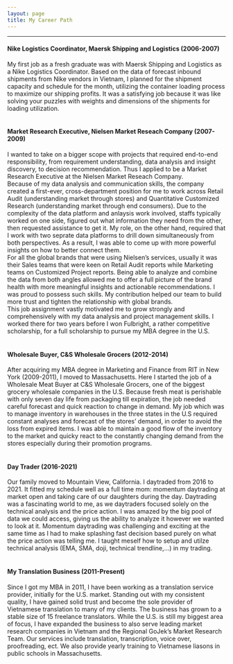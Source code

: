 ```yaml
---
layout: page
title: My Career Path
---
```

___

#### Nike Logistics Coordinator, Maersk Shipping and Logistics (2006-2007) <br>
My first job as a fresh graduate was with Maersk Shipping and Logistics as a Nike Logistics Coordinator. Based on the data of forecast inbound shipments from Nike vendors in Vietnam, I planned for the shipment capacity and schedule for the month, utilizing the container loading process to maximize our shipping profits. It was a satisfying job because it was like solving your puzzles with weights and dimensions of the shipments for loading utilization. <br><br>

#### Market Research Executive, Nielsen Market Reseach Company (2007-2009) <br>
I wanted to take on a bigger scope with projects that required end-to-end responsibility, from requirement understanding, data analysis and insight discovery, to decision recommendation. Thus I applied to be a Market Research Executive at the Nielsen Market Reseach Company.<br>
Because of my data analysis and communication skills, the company created a first-ever, cross-department position for me to work across Retail Audit (understanding market through stores) and Quantitative Customized Research (understanding market through end consumers). Due to the complexity of the data platform and anlaysis work involved, staffs typically worked on one side, figured out what information they need from the other, then requested assistance to get it. My role, on the other hand, required that I work with two seprate data platforms to drill down simultaneously from both perspectives.  As a result, I was able to come up with more powerful insights on how to better connect them.<br>
For all the global brands that were using Nielsen’s services, usually it was their Sales teams that were keen on Retail Audit reports while Marketing teams on Customized Project reports. Being able to analyze and combine the data from both angles allowed me to offer a full picture of the brand health with more meaningful insights and actionable recommendations. I was proud to possess such skills. My contribution helped our team to build more trust and tighten the relationship with global brands. <br>
This job assignment vastly motivated me to grow strongly and comprehensively with my data analysis and project management skills. I worked there for two years before I won Fulbright, a rather competitive scholarship, for a full scholarship to pursue my MBA degree in the U.S.<br><br>

#### Wholesale Buyer, C&S Wholesale Grocers (2012-2014) <br>
After acquiring my MBA degree in Marketing and Finance from RIT in New York (2009-2011), I moved to Massachusetts. Here I started the job of a Wholesale Meat Buyer at C&S Wholesale Grocers, one of the biggest grocery wholesale companies in the U.S. Because fresh meat is perishable with only seven day life from packaging till expiration, the job needed careful forecast and quick reaction to change in demand. My job which was to manage inventory in warehouses in the three states in the U.S required constant analyses and forecast of the stores’ demand, in order to avoid the loss from expired items. I was able to maintain a good flow of the inventory to the market and quicky react to the constantly changing demand from the stores especially during their promotion programs. <br><br>

#### Day Trader (2016-2021) <br>
Our family moved to Mountain View, California. I daytraded from 2016 to 2021. It fitted my schedule well as a full time mom: momentum daytrading at market open and taking care of our daughters during the day. Daytrading was a fascinating world to me, as we daytraders focused solely on the technical analysis and the price action. I was amazed by the big pool of data we could access, giving us the ability to analyze it however we wanted to look at it. Momentum daytrading was challenging and exciting at the same time as I had to make splashing fast decision based purely on what the price action was telling me. I taught meself how to setup and utilze technical analysis (EMA, SMA, doji, technical trendline,…) in my trading.<br><br>
 
#### My Translation Business (2011-Present) <br>
Since I got my MBA in 2011, I have been working as a translation service provider, initially for the U.S. market. Standing out with my consistent quality, I have gained solid trust and become the sole provider of Vietnamese translation to many of my clients. The business has grown to a stable size of 15 freelance translators. While the U.S. is still my biggest area of focus, I have expanded the business to also serve leading market research companies in Vietnam and the Regional GoJek’s Market Research Team. Our services include translation, transcription, voice over, proofreading, ect. We also provide yearly training to Vietnamese liasons in public schools in Massachusetts. 
 
